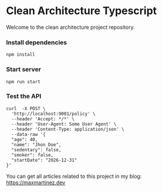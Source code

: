 # Clean Architecture Typescript

Welcome to the clean architecture project repository. 

### Install dependencies
```
npm install
```

### Start server
```
npm run start
````

### Test the API
```
curl  -X POST \
  'http://localhost:9001/policy' \
  --header 'Accept: */*' \
  --header 'User-Agent: Some User Agent' \
  --header 'Content-Type: application/json' \
  --data-raw '{
  "age": 40,
  "name": "Jhon Doe",
  "sedentary": false,
  "smoker": false,
  "startDate": "2026-12-31"
}'

```
You can get all articles related to this project in my blog: https://maxmartinez.dev